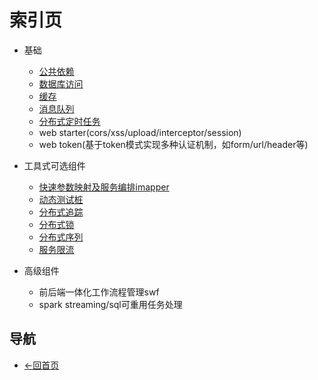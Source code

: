# 索引页
- 基础
  - [公共依赖](https://gaiyinaizhi.github.io/walk-spring-boot/walk-starter-base)
  - [数据库访问](https://gaiyinaizhi.github.io/walk-spring-boot/walk-ehdb)
  - [缓存](https://gaiyinaizhi.github.io/walk-spring-boot/walk-cache)
  - [消息队列](https://gaiyinaizhi.github.io/walk-spring-boot/walk-mq)
  - [分布式定时任务](https://gaiyinaizhi.github.io/walk-spring-boot/walk-scheduler)
  - web starter(cors/xss/upload/interceptor/session)
  - web token(基于token模式实现多种认证机制，如form/url/header等)
- 工具式可选组件
  - [快速参数映射及服务编排imapper](https://gaiyinaizhi.github.io/walk-spring-boot/tools/walk-imapper)
  - [动态测试桩](https://gaiyinaizhi.github.io/walk-spring-boot/tools/walk-mock)
  - [分布式追踪](https://gaiyinaizhi.github.io/walk-spring-boot/tools/walk-tracer)
  - [分布式锁](https://gaiyinaizhi.github.io/walk-spring-boot/tools/walk-lock)
  - [分布式序列](https://gaiyinaizhi.github.io/walk-spring-boot/tools/walk-sequence)
  - [服务限流](https://gaiyinaizhi.github.io/walk-spring-boot/tools/walk-tools-limit)
  
- 高级组件
  - 前后端一体化工作流程管理swf
  - spark streaming/sql可重用任务处理
   
## 导航

- [<-回首页](https://gaiyinaizhi.github.io/) 

